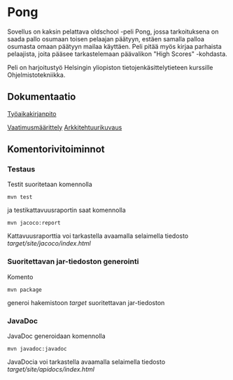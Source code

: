 # Pong

Sovellus on kaksin pelattava oldschool -peli Pong, jossa tarkoituksena on saada pallo osumaan toisen pelaajan päätyyn, estäen samalla palloa osumasta omaan päätyyn mailaa käyttäen. Peli pitää myös kirjaa parhaista pelaajista, joita pääsee tarkastelemaan päävalikon "High Scores" -kohdasta.

Peli on harjoitustyö Helsingin yliopiston tietojenkäsittelytieteen kurssille Ohjelmistotekniikka.

## Dokumentaatio

[Työaikakirjanpito](https://github.com/avanine/ot-harjoitustyo/blob/main/dokumentaatio/tuntikirjanpito.md)

[Vaatimusmäärittely](https://github.com/avanine/ot-harjoitustyo/blob/main/dokumentaatio/vaatimusmaarittely.md)
[Arkkitehtuurikuvaus](https://github.com/avanine/ot-harjoitustyo/blob/main/dokumentaatio/arkkitehtuuri.md)

## Komentorivitoiminnot

### Testaus

Testit suoritetaan komennolla

```
mvn test
```

ja testikattavuusraportin saat komennolla

```
mvn jacoco:report
```

Kattavuusraporttia voi tarkastella avaamalla selaimella tiedosto _target/site/jacoco/index.html_


### Suoritettavan jar-tiedoston generointi

Komento

```
mvn package
```

generoi hakemistoon _target_ suoritettavan jar-tiedoston


### JavaDoc

JavaDoc generoidaan komennolla

```
mvn javadoc:javadoc
```

JavaDocia voi tarkastella avaamalla selaimella tiedosto _target/site/apidocs/index.html_
